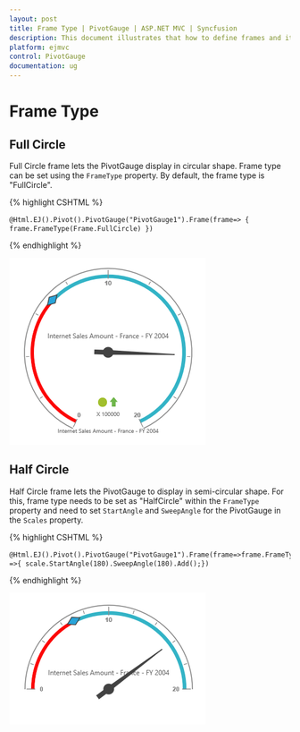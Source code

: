 ```yaml
---
layout: post
title: Frame Type | PivotGauge | ASP.NET MVC | Syncfusion
description: This document illustrates that how to define frames and its types with respective to the angles and scales in ASP.NET MVC PivotGauge control 
platform: ejmvc
control: PivotGauge
documentation: ug
---
```


# Frame Type

## Full Circle

Full Circle frame lets the PivotGauge display in circular shape. Frame type can be set using the `FrameType` property.  By default, the frame type is "FullCircle".

{% highlight CSHTML %}

    @Html.EJ().Pivot().PivotGauge("PivotGauge1").Frame(frame=> { frame.FrameType(Frame.FullCircle) })

{% endhighlight %}

![Full circle frame in ASP NET MVC pivot gauge control](Frame-Type_images/FullCircle.png)

## Half Circle
Half Circle frame lets the PivotGauge to display in semi-circular shape. For this, frame type needs to be set as "HalfCircle" within the `FrameType` property and need to set `StartAngle` and `SweepAngle` for the PivotGauge in the `Scales` property.


{% highlight CSHTML %}

    @Html.EJ().Pivot().PivotGauge("PivotGauge1").Frame(frame=>frame.FrameType(Frame.HalfCircle).HalfCircleFrameStartAngle(180).HalfCircleFrameEndAngle(360)).Scales(scale =>{ scale.StartAngle(180).SweepAngle(180).Add();})

{% endhighlight %}

![Half circle frame in ASP NET MVC pivot gauge control](Frame-Type_images/HalfCircle.png)
